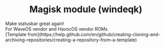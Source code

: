 <h1 align="center">Magisk module (windeqk)</h1>
Make statusbar great again! <br>
For WaveOS vendor and HavocOS vendor ROMs
<br>
[Template from](https://help.github.com/en/github/creating-cloning-and-archiving-repositories/creating-a-repository-from-a-template)
